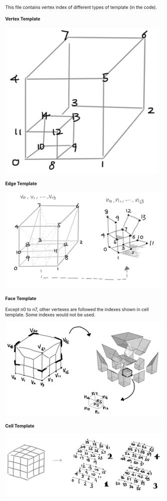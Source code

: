 This file contains vertex index of different types of template (in the code).

#### Vertex Template

![](https://github.com/TaKeTube/Geometry/blob/main/HexRefinement/img/vertex%20template.png?raw=true)

#### Edge Template

![](https://github.com/TaKeTube/Geometry/blob/main/HexRefinement/img/edge%20template.png?raw=true)

#### Face Template

Except n0 to n7, other vertexes are followed the indexes shown in cell template. Some indexes would not be used.

![](https://github.com/TaKeTube/Geometry/blob/main/HexRefinement/img/face%20template.png?raw=true)

#### Cell Template

![](https://github.com/TaKeTube/Geometry/blob/main/HexRefinement/img/cell%20template.png?raw=true)

